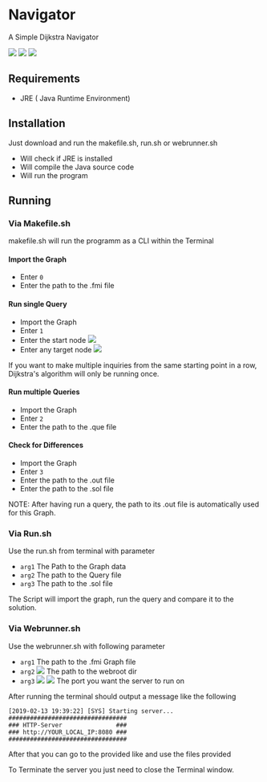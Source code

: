 # Navigator
A Simple Dijkstra Navigator

![](https://img.shields.io/github/license/otakupasi/Navigator.svg) 
![](https://img.shields.io/coveralls/github/otakupasi/Navigator.svg) 
![](https://img.shields.io/github/status/s/pulls/badges/shields/1110.svg)  


## Requirements

- JRE ( Java Runtime Environment)

## Installation
Just download and run the makefile.sh, run.sh or webrunner.sh

- Will check if JRE is installed
- Will compile the Java source code
- Will run the program

## Running  

### Via Makefile.sh

makefile.sh will run the programm as a CLI within the Terminal

#### Import the Graph  

-  Enter ``0``
-  Enter the path to the .fmi file

#### Run single Query

- Import the Graph
- Enter ``1``
- Enter the start node ![](https://img.shields.io/badge/Datatype-Integer-important.svg)
- Enter any target node ![](https://img.shields.io/badge/Datatype-Integer-important.svg)

If you want to make multiple inquiries from the same starting point in a row, Dijkstra's algorithm will only be running once.

#### Run multiple Queries

- Import the Graph
- Enter ``2``
- Enter the path to the .que file

#### Check for Differences

- Import the Graph
- Enter ``3``
- Enter the path to the .out file
- Enter the path to the .sol file

NOTE: After having run a query, the path to its .out file is automatically used for this Graph. 


### Via Run.sh 

Use the run.sh from terminal with parameter  
- `arg1` The Path to the Graph data
- `arg2` The path to the Query file
- `arg3` The path to the .sol file
  
The Script will import the graph, run the query and compare it to the solution.

### Via Webrunner.sh

Use the webrunner.sh with following parameter
- `arg1` The path to the .fmi Graph file
- `arg2` ![](https://img.shields.io/badge/Optional-True-green.svg) The path to the webroot dir
- `arg3` ![](https://img.shields.io/badge/Optional-True-green.svg) ![](https://img.shields.io/badge/Datatype-Integer-important.svg) The port you want the server to run on
 
After running the terminal should output a message like the following  
```
[2019-02-13 19:39:22] [SYS] Starting server...
#################################
### HTTP-Server               ###
### http://YOUR_LOCAL_IP:8080 ###
#################################
```

After that you can go to the provided like and use the files provided

To Terminate the server you just need to close the Terminal window.